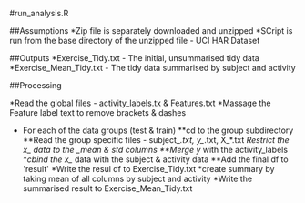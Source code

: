 #run_analysis.R

##Assumptions
*Zip file is separately downloaded and unzipped
*SCript is run from the base directory of the unzipped file - UCI HAR Dataset

##Outputs
*Exercise_Tidy.txt - The initial, unsummarised tidy data
*Exercise_Mean_Tidy.txt - The tidy data summarised by subject and activity

##Processing

*Read the global files - activity_labels.tx & Features.txt
*Massage the Feature label text to remove brackets & dashes
* For each of the data groups (test & train)
**cd to the group subdirectory
**Read the group specific files - subject_*.txt, y_*.txt, X_*.txt
**Restrict the x_* data to the _mean & _std columns
**Merge y_* with the activity_labels
**cbind the x_* data with the subject & activity data
**Add the final df to 'result'
*Write the resul df to Exercise_Tidy.txt
*create summary by taking mean of all columns by subject and activity
*Write the summarised result to Exercise_Mean_Tidy.txt
